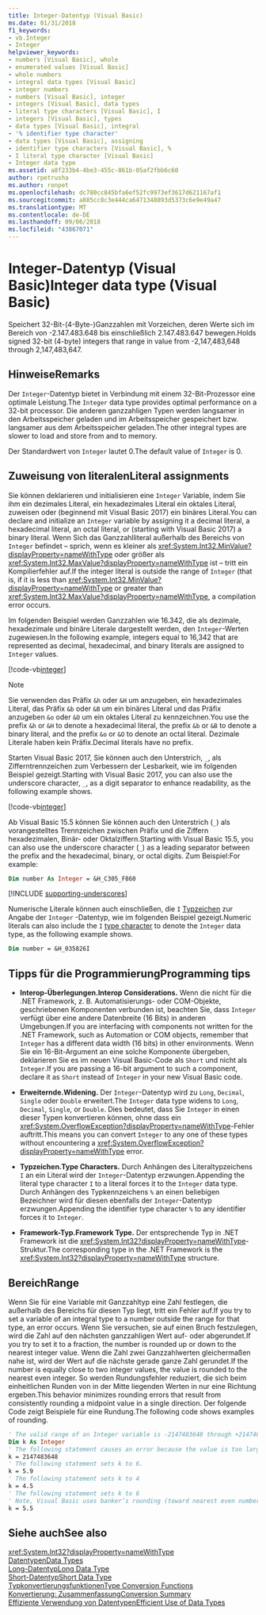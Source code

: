 ```yaml
---
title: Integer-Datentyp (Visual Basic)
ms.date: 01/31/2018
f1_keywords:
- vb.Integer
- Integer
helpviewer_keywords:
- numbers [Visual Basic], whole
- enumerated values [Visual Basic]
- whole numbers
- integral data types [Visual Basic]
- integer numbers
- numbers [Visual Basic], integer
- integers [Visual Basic], data types
- literal type characters [Visual Basic], I
- integers [Visual Basic], types
- data types [Visual Basic], integral
- '% identifier type character'
- data types [Visual Basic], assigning
- identifier type characters [Visual Basic], %
- I literal type character [Visual Basic]
- Integer data type
ms.assetid: a8f233b4-4be3-455c-861b-05af2fbb6c60
author: rpetrusha
ms.author: ronpet
ms.openlocfilehash: dc780cc845bfa6ef52fc9973ef3617d621167af1
ms.sourcegitcommit: a885cc8c3e444ca6471348893d5373c6e9e49a47
ms.translationtype: MT
ms.contentlocale: de-DE
ms.lasthandoff: 09/06/2018
ms.locfileid: "43867071"
---
```

# <a name="integer-data-type-visual-basic"></a><span data-ttu-id="3d649-102">Integer-Datentyp (Visual Basic)</span><span class="sxs-lookup"><span data-stu-id="3d649-102">Integer data type (Visual Basic)</span></span>
<span data-ttu-id="3d649-103">Speichert 32-Bit-(4-Byte-)Ganzzahlen mit Vorzeichen, deren Werte sich im Bereich von -2.147.483.648 bis einschließlich 2.147.483.647 bewegen.</span><span class="sxs-lookup"><span data-stu-id="3d649-103">Holds signed 32-bit (4-byte) integers that range in value from -2,147,483,648 through 2,147,483,647.</span></span>  
  
## <a name="remarks"></a><span data-ttu-id="3d649-104">Hinweise</span><span class="sxs-lookup"><span data-stu-id="3d649-104">Remarks</span></span>
 <span data-ttu-id="3d649-105">Der `Integer`-Datentyp bietet in Verbindung mit einem 32-Bit-Prozessor eine optimale Leistung.</span><span class="sxs-lookup"><span data-stu-id="3d649-105">The `Integer` data type provides optimal performance on a 32-bit processor.</span></span> <span data-ttu-id="3d649-106">Die anderen ganzzahligen Typen werden langsamer in den Arbeitsspeicher geladen und im Arbeitsspeicher gespeichert bzw. langsamer aus dem Arbeitsspeicher geladen.</span><span class="sxs-lookup"><span data-stu-id="3d649-106">The other integral types are slower to load and store from and to memory.</span></span>  
  
 <span data-ttu-id="3d649-107">Der Standardwert von `Integer` lautet 0.</span><span class="sxs-lookup"><span data-stu-id="3d649-107">The default value of `Integer` is 0.</span></span>  

## <a name="literal-assignments"></a><span data-ttu-id="3d649-108">Zuweisung von literalen</span><span class="sxs-lookup"><span data-stu-id="3d649-108">Literal assignments</span></span>

<span data-ttu-id="3d649-109">Sie können deklarieren und initialisieren eine `Integer` Variable, indem Sie ihm ein dezimales Literal, ein hexadezimales Literal ein oktales Literal, zuweisen oder (beginnend mit Visual Basic 2017) ein binäres Literal.</span><span class="sxs-lookup"><span data-stu-id="3d649-109">You can declare and initialize an `Integer` variable by assigning it a decimal literal, a hexadecimal literal, an octal literal, or (starting with Visual Basic 2017) a binary literal.</span></span> <span data-ttu-id="3d649-110">Wenn Sich das Ganzzahlliteral außerhalb des Bereichs von `Integer` befindet – sprich, wenn es kleiner als <xref:System.Int32.MinValue?displayProperty=nameWithType> oder größer als <xref:System.Int32.MaxValue?displayProperty=nameWithType> ist – tritt ein Kompilierfehler auf.</span><span class="sxs-lookup"><span data-stu-id="3d649-110">If the integer literal is outside the range of `Integer` (that is, if it is less than <xref:System.Int32.MinValue?displayProperty=nameWithType> or greater than <xref:System.Int32.MaxValue?displayProperty=nameWithType>, a compilation error occurs.</span></span>

<span data-ttu-id="3d649-111">Im folgenden Beispiel werden Ganzzahlen wie 16.342, die als dezimale, hexadezimale und binäre Literale dargestellt werden, den `Integer`-Werten zugewiesen.</span><span class="sxs-lookup"><span data-stu-id="3d649-111">In the following example, integers equal to 16,342 that are represented as decimal, hexadecimal, and binary literals are assigned to `Integer` values.</span></span>

[!code-vb[integer](../../../../samples/snippets/visualbasic/language-reference/data-types/numeric-literals.vb#Int)]  

> [!NOTE]
> <span data-ttu-id="3d649-112">Sie verwenden das Präfix `&h` oder `&H` um anzugeben, ein hexadezimales Literal, das Präfix `&b` oder `&B` um ein binäres Literal und das Präfix anzugeben `&o` oder `&O` um ein oktales Literal zu kennzeichnen.</span><span class="sxs-lookup"><span data-stu-id="3d649-112">You use the prefix `&h` or `&H` to denote a hexadecimal literal, the prefix `&b` or `&B` to denote a binary literal, and the prefix `&o` or `&O` to denote an octal literal.</span></span> <span data-ttu-id="3d649-113">Dezimale Literale haben kein Präfix.</span><span class="sxs-lookup"><span data-stu-id="3d649-113">Decimal literals have no prefix.</span></span>

<span data-ttu-id="3d649-114">Starten Visual Basic 2017, Sie können auch den Unterstrich, `_`, als Zifferntrennzeichen zum Verbessern der Lesbarkeit, wie im folgenden Beispiel gezeigt.</span><span class="sxs-lookup"><span data-stu-id="3d649-114">Starting with Visual Basic 2017, you can also use the underscore character, `_`, as a digit separator to enhance readability, as the following example shows.</span></span>

[!code-vb[integer](../../../../samples/snippets/visualbasic/language-reference/data-types/numeric-literals.vb#IntS)]  

<span data-ttu-id="3d649-115">Ab Visual Basic 15.5 können Sie können auch den Unterstrich (`_`) als vorangestelltes Trennzeichen zwischen Präfix und die Ziffern hexadezimalen, Binär- oder Oktalziffern.</span><span class="sxs-lookup"><span data-stu-id="3d649-115">Starting with Visual Basic 15.5, you can also use the underscore character (`_`) as a leading separator between the prefix and the hexadecimal, binary, or octal digits.</span></span> <span data-ttu-id="3d649-116">Zum Beispiel:</span><span class="sxs-lookup"><span data-stu-id="3d649-116">For example:</span></span>

```vb
Dim number As Integer = &H_C305_F860
```

[!INCLUDE [supporting-underscores](../../../../includes/vb-separator-langversion.md)]

<span data-ttu-id="3d649-117">Numerische Literale können auch einschließen, die `I` [Typzeichen](../../programming-guide\language-features\data-types/type-characters.md) zur Angabe der `Integer` -Datentyp, wie im folgenden Beispiel gezeigt.</span><span class="sxs-lookup"><span data-stu-id="3d649-117">Numeric literals can also include the `I` [type character](../../programming-guide\language-features\data-types/type-characters.md) to denote the `Integer` data type, as the following example shows.</span></span>

```vb
Dim number = &H_035826I
```

## <a name="programming-tips"></a><span data-ttu-id="3d649-118">Tipps für die Programmierung</span><span class="sxs-lookup"><span data-stu-id="3d649-118">Programming tips</span></span>

-   <span data-ttu-id="3d649-119">**Interop-Überlegungen.**</span><span class="sxs-lookup"><span data-stu-id="3d649-119">**Interop Considerations.**</span></span> <span data-ttu-id="3d649-120">Wenn die nicht für die .NET Framework, z. B. Automatisierungs- oder COM-Objekte, geschriebenen Komponenten verbunden ist, beachten Sie, dass `Integer` verfügt über eine andere Datenbreite (16 Bits) in anderen Umgebungen.</span><span class="sxs-lookup"><span data-stu-id="3d649-120">If you are interfacing with components not written for the .NET Framework, such as Automation or COM objects, remember that `Integer` has a different data width (16 bits) in other environments.</span></span> <span data-ttu-id="3d649-121">Wenn Sie ein 16-Bit-Argument an eine solche Komponente übergeben, deklarieren Sie es im neuen Visual Basic-Code als `Short` und nicht als `Integer`.</span><span class="sxs-lookup"><span data-stu-id="3d649-121">If you are passing a 16-bit argument to such a component, declare it as `Short` instead of `Integer` in your new Visual Basic code.</span></span>  
  
-   <span data-ttu-id="3d649-122">**Erweiternde.**</span><span class="sxs-lookup"><span data-stu-id="3d649-122">**Widening.**</span></span> <span data-ttu-id="3d649-123">Der `Integer`-Datentyp wird zu `Long`, `Decimal`, `Single` oder `Double` erweitert.</span><span class="sxs-lookup"><span data-stu-id="3d649-123">The `Integer` data type widens to `Long`, `Decimal`, `Single`, or `Double`.</span></span> <span data-ttu-id="3d649-124">Dies bedeutet, dass Sie `Integer` in einen dieser Typen konvertieren können, ohne dass ein <xref:System.OverflowException?displayProperty=nameWithType>-Fehler auftritt.</span><span class="sxs-lookup"><span data-stu-id="3d649-124">This means you can convert `Integer` to any one of these types without encountering a <xref:System.OverflowException?displayProperty=nameWithType> error.</span></span>  
  
-   <span data-ttu-id="3d649-125">**Typzeichen.**</span><span class="sxs-lookup"><span data-stu-id="3d649-125">**Type Characters.**</span></span> <span data-ttu-id="3d649-126">Durch Anhängen des Literaltypzeichens `I` an ein Literal wird der `Integer`-Datentyp erzwungen.</span><span class="sxs-lookup"><span data-stu-id="3d649-126">Appending the literal type character `I` to a literal forces it to the `Integer` data type.</span></span> <span data-ttu-id="3d649-127">Durch Anhängen des Typkennzeichens `%` an einen beliebigen Bezeichner wird für diesen ebenfalls der `Integer`-Datentyp erzwungen.</span><span class="sxs-lookup"><span data-stu-id="3d649-127">Appending the identifier type character `%` to any identifier forces it to `Integer`.</span></span>  
  
-   <span data-ttu-id="3d649-128">**Framework-Typ.**</span><span class="sxs-lookup"><span data-stu-id="3d649-128">**Framework Type.**</span></span> <span data-ttu-id="3d649-129">Der entsprechende Typ in .NET Framework ist die <xref:System.Int32?displayProperty=nameWithType>-Struktur.</span><span class="sxs-lookup"><span data-stu-id="3d649-129">The corresponding type in the .NET Framework is the <xref:System.Int32?displayProperty=nameWithType> structure.</span></span>  
  
## <a name="range"></a><span data-ttu-id="3d649-130">Bereich</span><span class="sxs-lookup"><span data-stu-id="3d649-130">Range</span></span>

<span data-ttu-id="3d649-131">Wenn Sie für eine Variable mit Ganzzahltyp eine Zahl festlegen, die außerhalb des Bereichs für diesen Typ liegt, tritt ein Fehler auf.</span><span class="sxs-lookup"><span data-stu-id="3d649-131">If you try to set a variable of an integral type to a number outside the range for that type, an error occurs.</span></span> <span data-ttu-id="3d649-132">Wenn Sie versuchen, sie auf einen Bruch festzulegen, wird die Zahl auf den nächsten ganzzahligen Wert auf- oder abgerundet.</span><span class="sxs-lookup"><span data-stu-id="3d649-132">If you try to set it to a fraction, the number is rounded up or down to the nearest integer value.</span></span> <span data-ttu-id="3d649-133">Wenn die Zahl zwei Ganzzahlwerten gleichermaßen nahe ist, wird der Wert auf die nächste gerade ganze Zahl gerundet.</span><span class="sxs-lookup"><span data-stu-id="3d649-133">If the number is equally close to two integer values, the value is rounded to the nearest even integer.</span></span> <span data-ttu-id="3d649-134">So werden Rundungsfehler reduziert, die sich beim einheitlichen Runden von in der Mitte liegenden Werten in nur eine Richtung ergeben.</span><span class="sxs-lookup"><span data-stu-id="3d649-134">This behavior minimizes rounding errors that result from consistently rounding a midpoint value in a single direction.</span></span> <span data-ttu-id="3d649-135">Der folgende Code zeigt Beispiele für eine Rundung.</span><span class="sxs-lookup"><span data-stu-id="3d649-135">The following code shows examples of rounding.</span></span>  

```vb  
' The valid range of an Integer variable is -2147483648 through +2147483647.  
Dim k As Integer  
' The following statement causes an error because the value is too large.  
k = 2147483648  
' The following statement sets k to 6.  
k = 5.9  
' The following statement sets k to 4  
k = 4.5  
' The following statement sets k to 6  
' Note, Visual Basic uses banker’s rounding (toward nearest even number)  
k = 5.5  
```

## <a name="see-also"></a><span data-ttu-id="3d649-136">Siehe auch</span><span class="sxs-lookup"><span data-stu-id="3d649-136">See also</span></span>

<xref:System.Int32?displayProperty=nameWithType>   
 [<span data-ttu-id="3d649-137">Datentypen</span><span class="sxs-lookup"><span data-stu-id="3d649-137">Data Types</span></span>](../../../visual-basic/language-reference/data-types/index.md)  
 [<span data-ttu-id="3d649-138">Long-Datentyp</span><span class="sxs-lookup"><span data-stu-id="3d649-138">Long Data Type</span></span>](../../../visual-basic/language-reference/data-types/long-data-type.md)  
 [<span data-ttu-id="3d649-139">Short-Datentyp</span><span class="sxs-lookup"><span data-stu-id="3d649-139">Short Data Type</span></span>](../../../visual-basic/language-reference/data-types/short-data-type.md)  
 [<span data-ttu-id="3d649-140">Typkonvertierungsfunktionen</span><span class="sxs-lookup"><span data-stu-id="3d649-140">Type Conversion Functions</span></span>](../../../visual-basic/language-reference/functions/type-conversion-functions.md)  
 [<span data-ttu-id="3d649-141">Konvertierung: Zusammenfassung</span><span class="sxs-lookup"><span data-stu-id="3d649-141">Conversion Summary</span></span>](../../../visual-basic/language-reference/keywords/conversion-summary.md)  
 [<span data-ttu-id="3d649-142">Effiziente Verwendung von Datentypen</span><span class="sxs-lookup"><span data-stu-id="3d649-142">Efficient Use of Data Types</span></span>](../../../visual-basic/programming-guide/language-features/data-types/efficient-use-of-data-types.md)
